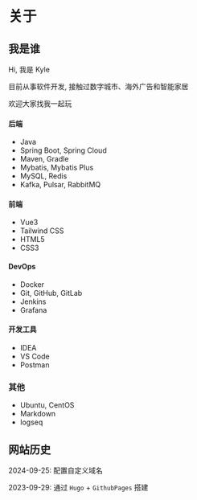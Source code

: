 # 关于


## 我是谁

Hi, 我是 Kyle

目前从事软件开发, 接触过数字城市、海外广告和智能家居

欢迎大家找我一起玩

#### 后端

- Java
- Spring Boot, Spring Cloud
- Maven, Gradle
- Mybatis, Mybatis Plus
- MySQL, Redis
- Kafka, Pulsar, RabbitMQ

#### 前端

- Vue3
- Tailwind CSS
- HTML5
- CSS3

#### DevOps

- Docker
- Git, GitHub, GitLab
- Jenkins
- Grafana

#### 开发工具

- IDEA
- VS Code
- Postman

### 其他

- Ubuntu, CentOS
- Markdown
- logseq

## 网站历史

2024-09-25: 配置自定义域名

2023-09-29: 通过 `Hugo` + `GithubPages` 搭建

